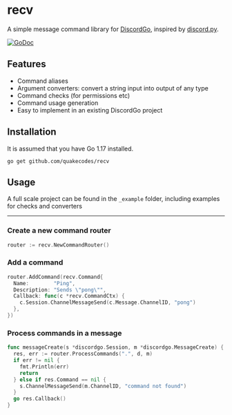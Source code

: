 # recv

A simple message command library for [DiscordGo](https://github.com/bwmarrin/discordgo), inspired by [discord.py](https://github.com/Rapptz/discord.py).

[![GoDoc](https://godoc.org/github.com/quakecodes/recv?status.svg)](https://pkg.go.dev/github.com/quakecodes/recv)

## Features

- Command aliases
- Argument converters: convert a string input into output of any type
- Command checks (for permissions etc)
- Command usage generation
- Easy to implement in an existing DiscordGo project

## Installation

It is assumed that you have Go 1.17 installed.

```
go get github.com/quakecodes/recv
```

## Usage

A full scale project can be found in the `_example` folder, including examples for checks and converters

---

### Create a new command router

```go
router := recv.NewCommandRouter()
```

### Add a command

```go
router.AddCommand(recv.Command{
  Name:        "Ping",
  Description: "Sends \"pong\"",
  Callback: func(c *recv.CommandCtx) {
    c.Session.ChannelMessageSend(c.Message.ChannelID, "pong")
  },
})
```

### Process commands in a message

```go
func messageCreate(s *discordgo.Session, m *discordgo.MessageCreate) {
  res, err := router.ProcessCommands(".", d, m)
  if err != nil {
    fmt.Println(err)
    return
  } else if res.Command == nil {
    s.ChannelMessageSend(m.ChannelID, "command not found")
  }
  go res.Callback()
}
```
